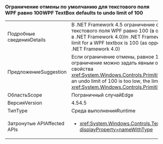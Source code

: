 ### <a name="wpf-textbox-defaults-to-undo-limit-of-100"></a><span data-ttu-id="4d6be-101">Ограничение отмены по умолчанию для текстового поля WPF равно 100</span><span class="sxs-lookup"><span data-stu-id="4d6be-101">WPF TextBox defaults to undo limit of 100</span></span>

|   |   |
|---|---|
|<span data-ttu-id="4d6be-102">Подробные сведения</span><span class="sxs-lookup"><span data-stu-id="4d6be-102">Details</span></span>|<span data-ttu-id="4d6be-103">В .NET Framework 4.5 ограничение отмены по умолчанию для текстового поля WPF равно 100 (в отличие от неограниченного в .NET Framework 4.0)</span><span class="sxs-lookup"><span data-stu-id="4d6be-103">In .NET Framework 4.5, the default undo limit for a WPF textbox is 100 (as opposed to being unlimited in .NET Framework 4.0)</span></span>|
|<span data-ttu-id="4d6be-104">Предложение</span><span class="sxs-lookup"><span data-stu-id="4d6be-104">Suggestion</span></span>|<span data-ttu-id="4d6be-105">Если ограничение отмены, равное 100, слишком низкое, ограничение можно задать явным образом с помощью свойства <xref:System.Windows.Controls.Primitives.TextBoxBase.UndoLimit></span><span class="sxs-lookup"><span data-stu-id="4d6be-105">If an undo limit of 100 is too low, the limit can be set explicitly with <xref:System.Windows.Controls.Primitives.TextBoxBase.UndoLimit></span></span>|
|<span data-ttu-id="4d6be-106">Область</span><span class="sxs-lookup"><span data-stu-id="4d6be-106">Scope</span></span>|<span data-ttu-id="4d6be-107">Пограничный случай</span><span class="sxs-lookup"><span data-stu-id="4d6be-107">Edge</span></span>|
|<span data-ttu-id="4d6be-108">Версия</span><span class="sxs-lookup"><span data-stu-id="4d6be-108">Version</span></span>|<span data-ttu-id="4d6be-109">4.5</span><span class="sxs-lookup"><span data-stu-id="4d6be-109">4.5</span></span>|
|<span data-ttu-id="4d6be-110">Тип</span><span class="sxs-lookup"><span data-stu-id="4d6be-110">Type</span></span>|<span data-ttu-id="4d6be-111">Среда выполнения</span><span class="sxs-lookup"><span data-stu-id="4d6be-111">Runtime</span></span>|
|<span data-ttu-id="4d6be-112">Затронутые API</span><span class="sxs-lookup"><span data-stu-id="4d6be-112">Affected APIs</span></span>|<ul><li><xref:System.Windows.Controls.TextBox?displayProperty=nameWithType></li></ul>|

